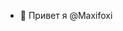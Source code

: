 - 👋 Привет я @Maxifoxi

<!---
Maxifoxi/Maxifoxi is a ✨ special ✨ repository because its `README.md` (this file) appears on your GitHub profile.
You can click the Preview link to take a look at your changes.
--->
